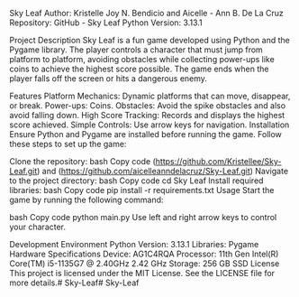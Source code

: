 Sky Leaf Author: Kristelle Joy N. Bendicio and Aicelle - Ann B. De La Cruz Repository: GitHub - Sky Leaf Python Version: 3.13.1

Project Description Sky Leaf is a fun game developed using Python and the Pygame library. The player controls a character that must jump from platform to platform, avoiding obstacles while collecting power-ups like coins to achieve the highest score possible. The game ends when the player falls off the screen or hits a dangerous enemy.

Features Platform Mechanics: Dynamic platforms that can move, disappear, or break. Power-ups: Coins. Obstacles: Avoid the spike obstacles and also avoid falling down. High Score Tracking: Records and displays the highest score achieved. Simple Controls: Use arrow keys for navigation. Installation Ensure Python and Pygame are installed before running the game. Follow these steps to set up the game:

Clone the repository: bash Copy code (https://github.com/Kristellee/Sky-Leaf.git) and (https://github.com/aicelleanndelacruz/Sky-Leaf.git) Navigate to the project directory: bash Copy code cd Sky Leaf Install required libraries: bash Copy code pip install -r requirements.txt Usage Start the game by running the following command:

bash Copy code python main.py Use left and right arrow keys to control your character.

Development Environment Python Version: 3.13.1 Libraries: Pygame Hardware Specifications Device: AG1C4RQA Processor: 11th Gen Intel(R) Core(TM) i5-1135G7 @ 2.40GHz 2.42 GHz Storage: 256 GB SSD License This project is licensed under the MIT License. See the LICENSE file for more details.# Sky-Leaf# Sky-Leaf
